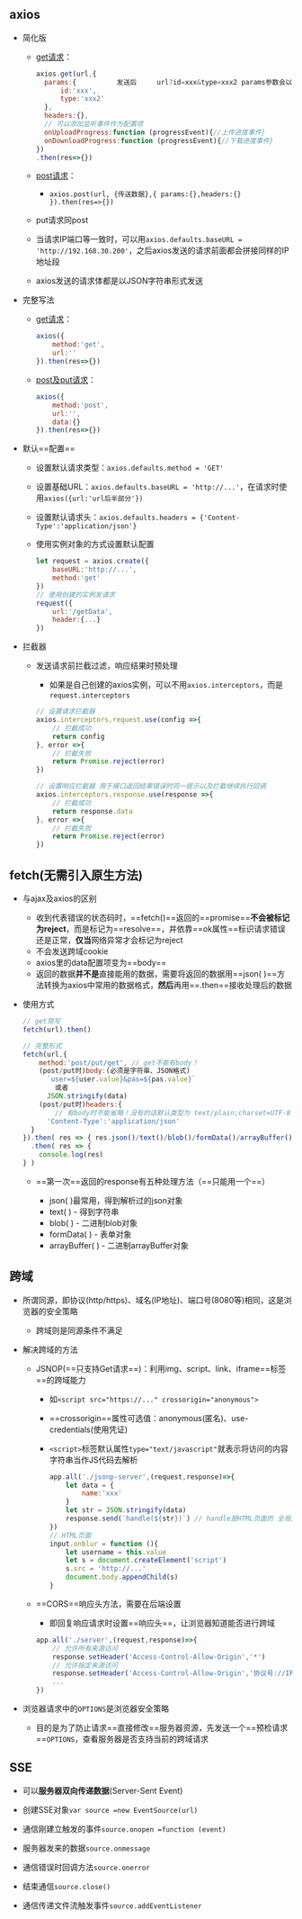 ## axios

- 简化版

  - [get请求]()：

    ```js
    axios.get(url,{
      params:{			发送后		url?id=xxx&type=xxx2 params参数会以地址栏后拼接的形式
          id:'xxx',
          type:'xxx2'
      },
      headers:{},
      // 可以添加监听事件作为配置项
      onUploadProgress:function (progressEvent){//上传进度事件}
      onDownloadProgress:function (progressEvent){//下载进度事件}
    })
    .then(res=>{})
    ```


  - [post请求]()：
    - `axios.post(url, {传送数据},{ params:{},headers:{} }).then(res=>{})`


  - put请求同post


  - 当请求IP端口等一致时，可以用`axios.defaults.baseURL = 'http://192.168.30.200'`，之后axios发送的请求前面都会拼接同样的IP地址段


  - axios发送的请求体都是以JSON字符串形式发送


- 完整写法

  - [get请求]()：

    ```js
    axios({
    	method:'get',
    	url:''
    }).then(res=>{})

  - [post及put请求]()：

    ```js
    axios({
    	method:'post',
    	url:'',
        data:{}
    }).then(res=>{})


- 默认==配置==

  - 设置默认请求类型：`axios.defaults.method = 'GET'`

  - 设置基础URL：`axios.defaults.baseURL = 'http://...'`，在请求时使用`axios({url:'url后半部分'})`

  - 设置默认请求头：`axios.defaults.headers = {'Content-Type':'application/json'}`

  - 使用实例对象的方式设置默认配置

    ```js
    let request = axios.create({
        baseURL:'http://...',
        method:'get'
    })
    // 使用创建的实例发请求
    request({
        url:'/getData',
        header:{...}
    })
    ```

- 拦截器

  - 发送请求前拦截过滤，响应结果时预处理

    - 如果是自己创建的axios实例，可以不用`axios.interceptors`，而是`request.interceptors`
    
    ```js
    // 设置请求拦截器
    axios.interceptors.request.use(config =>{
        // 拦截成功
        return config
    }, error =>{
        // 拦截失败
        return Promise.reject(error)
    })
    
    // 设置响应拦截器 用于接口返回结果错误时同一提示以及拦截继续执行回调
    axios.interceptors.response.use(response =>{
        // 拦截成功
        return response.data
    }, error =>{
        // 拦截失败
        return Promise.reject(error)
    })

## fetch(无需引入原生方法)

- 与ajax及axios的区别

  - 收到代表错误的状态码时，==fetch()==返回的==promise==**不会被标记为reject**，而是标记为==resolve==，并依靠==ok属性==标识请求错误还是正常，**仅当**网络异常才会标记为reject
  - 不会发送跨域cookie
  - axios里的data配置项变为==body==
  - 返回的数据**并不是**直接能用的数据，需要将返回的数据用==json( )==方法转换为axios中常用的数据格式，**然后**再用==.then==接收处理后的数据

- 使用方式

  ```js
  // get简写
  fetch(url).then()
  
  // 完整形式
  fetch(url,{
      method:'post/put/get', // get不能有body！
      (post/put时)body:(必须是字符串、JSON格式)
  		`user=${user.value}&pas=${pas.value}`
      	  或者
      	JSON.stringify(data)
      (post/put时)headers:{
          // 有body时不能省略！没有的话默认类型为 text/plain;charset=UTF-8
      	'Content-Type':'application/json'
  	}
  }).then( res => { res.json()/text()/blob()/formData()/arrayBuffer() } )
    .then( res => {
      console.log(res)
  } )
  ```
  
  - ==第一次==返回的response有五种处理方法（==只能用一个==）
  
    - json( )最常用，得到解析过的json对象
    - text( ) - 得到字符串
    - blob( ) - 二进制blob对象
    - formData( ) - 表单对象
    - arrayBuffer( ) - 二进制arrayBuffer对象

## 跨域

- 所谓同源，即协议(http/https)、域名(IP地址)、端口号(8080等)相同，这是浏览器的安全策略

  - 跨域则是同源条件不满足

- 解决跨域的方法

  - JSNOP(==只支持Get请求==)：利用img、script、link、iframe==标签==的跨域能力

    - 如`<script src="https://..." crossorigin="anonymous">`

    - ==crossorigin==属性可选值：anonymous(匿名)、use-credentials(使用凭证)

    - `<script>`标签默认属性`type="text/javascript"`就表示将访问的内容字符串当作JS代码去解析

      ```js
      app.all('./jsonp-server',(request,response)=>{
          let data = {
              name:'xxx'
          }
          let str = JSON.stringify(data)
          response.send(`handle(${str})`) // handle是HTML页面的 全局方法
      })
      // HTML页面
      input.onblur = function (){
          let username = this.value
          let s = document.createElement('script')
          s.src = 'http://...'
          document.body.appendChild(s)
      }
      ```

  - ==CORS==响应头方法，需要在后端设置

    - 即回复响应请求时设置==响应头==，让浏览器知道能否进行跨域

    ```js
    app.all('./server',(request,response)=>{
        // 允许所有来源访问
        response.setHeader('Access-Control-Allow-Origin','*')
        // 允许指定来源访问
        response.setHeader('Access-Control-Allow-Origin','协议号://IP:端口号')
        ...
    })
    ```

- 浏览器请求中的`OPTIONS`是浏览器安全策略

  - 目的是为了防止请求==直接修改==服务器资源，先发送一个==预检请求==`OPTIONS`，查看服务器是否支持当前的跨域请求


## SSE

- 可以**服务器双向传递数据**(Server-Sent Event)
- 创建SSE对象`var source =new EventSource(url)`
- 通信刚建立触发的事件`source.onopen =function (event)`

- 服务器发来的数据`source.onmessage`

- 通信错误时回调方法`source.onerror`

- 结束通信`source.close()`

- 通信传递文件流触发事件`source.addEventListener`
